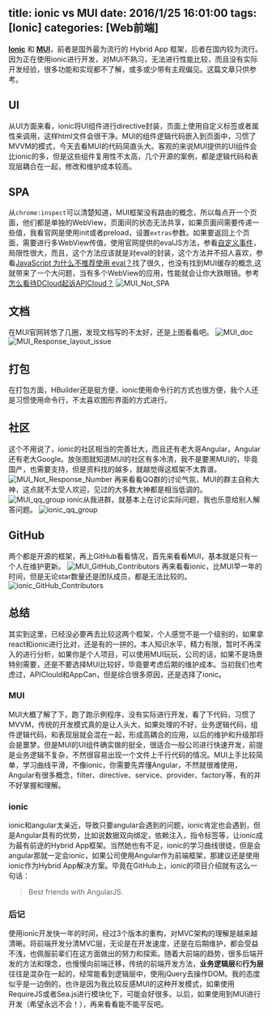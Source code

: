 title: ionic vs MUI
date: 2016/1/25 16:01:00
tags: [Ionic]
categories: [Web前端]
---
**[Ionic](http://www.ionicframework.com/)** 和 **[MUI](http://dev.dcloud.net.cn/mui/)**，前者是国外最为流行的 Hybrid App 框架，后者在国内较为流行。因为正在使用ionic进行开发，对MUI不熟习，无法进行性能比较，而且没有实际开发经验，很多功能和实现都不了解，或多或少带有主观偏见。这篇文章只供参考。
## UI
从UI方面来看，ionic将UI组件进行directive封装，页面上使用自定义标签或者属性来调用，这样html文件会很干净。MUI的组件逻辑代码嵌入到页面中，习惯了MVVM的模式，今天去看MUI的代码简直头大。客观的来说MUI提供的UI组件会比ionic的多，但是这些组件复用性不太高，几个开源的案例，都是逻辑代码和表现层耦合在一起，修改和维护成本较高。
<!--more-->
## SPA
从`chrome:inspect`可以清楚知道，MUI框架没有路由的概念，所以每点开一个页面，他们都是单独的WebView，页面间的状态无法共享，如果页面间需要传递一些值，我看官网是使用init或者preload，设置`extras`参数。如果要返回上个页面，需要进行多WebView传值，使用官网提供的evalJS方法，参看[自定义事件](http://dev.dcloud.net.cn/mui/event/#customevent)，局限性很大，而且，这个方法应该就是对eval的封装，这个方法并不招人喜欢，参看[JavaScript 为什么不推荐使用 eval？](https://www.zhihu.com/question/20591877)找了很久，也没有找到MUI缓存的概念,这就带来了一个大问题，当有多个WebView的应用，性能就会让你大跌眼镜。参考[怎么看待DCloud起诉APICloud？](https://www.zhihu.com/question/30994540?sort=created)
![MUI_Not_SPA](http://7xoed1.com1.z0.glb.clouddn.com/2016/ionic_versus_MUI/MUI_Not_SPA.png "MUI会出现严重性能问题，而且没有好的解决方案。")
## 文档
在MUI官网转悠了几圈，发现文档写的不太好，还是上图看看吧。
![MUI_doc](http://7xoed1.com1.z0.glb.clouddn.com/2016/ionic_versus_MUI/MUI_doc.png "MUI的API文档，看得挺累的")
![MUI_Response_layout_issue](http://7xoed1.com1.z0.glb.clouddn.com/2016/ionic_versus_MUI/MUI_Response_layout_issue.png "响应式布局没有做好")
## 打包
在打包方面，HBuilder还是挺方便，ionic使用命令行的方式也很方便，我个人还是习惯使用命令行，不太喜欢图形界面的方式进行。
## 社区
这个不用说了，ionic的社区相当的完善壮大，而且还有老大哥Angular，Angular还有老大Google。放张图就知道MUI的社区有多冷清，我不是要黑MUI的，毕竟国产，也需要支持，但是资料找的越多，就越觉得这框架不太靠谱。
![MUI_Not_Response_Number](http://7xoed1.com1.z0.glb.clouddn.com/2016/ionic_versus_MUI/MUI_Not_Response_Number.png "MUI未回复数惊人")
再来看看QQ群的讨论气氛，MUI的群主自称大神，这点就不太受人欢迎，见过的大多数大神都是相当低调的。
![MUI_qq_group](http://7xoed1.com1.z0.glb.clouddn.com/2016/ionic_versus_MUI/MUI_qq_group.png "看来比较闲")
ionic从我进群，就基本上在讨论实际问题，我也乐意给别人解答问题。
![ionic_qq_group](http://7xoed1.com1.z0.glb.clouddn.com/2016/ionic_versus_MUI/ionic_qq_group.png "问题多的回答不过来")
## GitHub
两个都是开源的框架，再上GitHub看看情况，首先来看看MUI，基本就是只有一个人在维护更新。
![MUI_GitHub_Contributors](http://7xoed1.com1.z0.glb.clouddn.com/2016/ionic_versus_MUI/MUI_GitHub_Contributors.png "后勤无保障")
再来看看ionic，比MUI早一年的时间，但是无论star数量还是团队成员，都是无法比较的。
![ionic_GitHub_Contributors](http://7xoed1.com1.z0.glb.clouddn.com/2016/ionic_versus_MUI/ionic_GitHub_Contributors.png "团队的力量")
## 总结
其实到这里，已经没必要再去比较这两个框架，个人感觉不是一个级别的，如果拿react和ionic进行比对，还是有的一拼的。本人知识水平，精力有限，暂时不再深入的进行分析，如果你是个人项目，可以使用MUI玩玩，公司的话，如果不是场景特别需要，还是不要选择MUI比较好，毕竟要考虑后期的维护成本。当初我们也考虑过，APIClould和AppCan，但是综合很多原因，还是选择了ionic。
### MUI
MUI大概了解了下，跑了跑示例程序，没有实际进行开发，看了下代码，习惯了MVVM，传统的开发模式真的是让人头大，如果处理的不好，业务逻辑代码，组件逻辑代码，和表现层就会混在一起，形成高耦合的应用，以后的维护和升级那将会是噩梦。但是MUI的UI组件确实做的挺全，很适合一般公司进行快速开发，前提是业务逻辑不复杂，不然很容易出现一个文件上千行代码的情况。MUI上手比较简单，学习曲线平滑，不像ionic，你需要先弄懂Angular，不然就很难使用，Angular有很多概念，filter、directive、service、provider、factory等，有的并不好掌握和理解。
### ionic
ionic和angular太亲近，导致只要angular会遇到的问题，ionic肯定也会遇到，但是Angular具有的优势，比如说数据双向绑定，依赖注入，指令标签等，让ionic成为最有前途的Hybrid App框架。当然她也有不足，ionic的学习曲线很徒，但是会angular那就一定会ionic，如果公司使用Angular作为前端框架，那建议还是使用ionic作为Hybrid App解决方案。毕竟在GitHub上，ionic的项目介绍就有这么一句话：

>Best friends with AngularJS.

### 后记
使用ionic开发快一年的时间，经过3个版本的重构，对MVC架构的理解是越来越清晰。将前端开发分清MVC层，无论是在开发速度，还是在后期维护，都会受益不浅，也佩服前辈们在这方面做出的努力和探索。随着大前端的趋势，很多后端开发的方法和理念，也慢慢向前端迁移，传统的前端开发方法，**业务逻辑层**和**行为层**往往是混杂在一起的，经常能看到逻辑层中，使用jQuery去操作DOM。我的态度似乎是一边倒的，也许是因为我比较反感MUI的这种开发模式，如果使用RequireJS或者Sea.js进行模块化下，可能会好很多。以后，如果使用到MUI进行开发（希望永远不会！），再来看看能不能平反吧。
